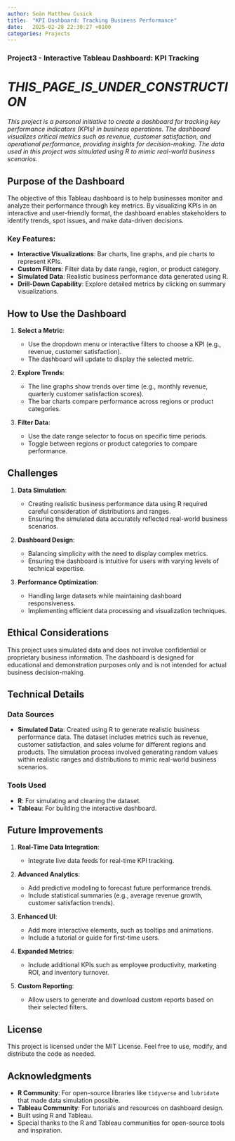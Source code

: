 ```yaml
---
author: Seàn Matthew Cusick
title:  "KPI Dashboard: Tracking Business Performance"
date:   2025-02-28 22:30:27 +0100
categories: Projects 
---
```


### Project3 - Interactive Tableau Dashboard: KPI Tracking

# _THIS_PAGE_IS_UNDER_CONSTRUCTION_

*This project is a personal initiative to create a dashboard for tracking key performance indicators (KPIs) in business operations. The dashboard visualizes critical metrics such as revenue, customer satisfaction, and operational performance, providing insights for decision-making. The data used in this project was simulated using R to mimic real-world business scenarios.*


## Purpose of the Dashboard

The objective of this Tableau dashboard is to help businesses monitor and analyze their performance through key metrics. By visualizing KPIs in an interactive and user-friendly format, the dashboard enables stakeholders to identify trends, spot issues, and make data-driven decisions.

### Key Features:
- **Interactive Visualizations**: Bar charts, line graphs, and pie charts to represent KPIs.
- **Custom Filters**: Filter data by date range, region, or product category.
- **Simulated Data**: Realistic business performance data generated using R.
- **Drill-Down Capability**: Explore detailed metrics by clicking on summary visualizations.

## How to Use the Dashboard

1. **Select a Metric**:
   - Use the dropdown menu or interactive filters to choose a KPI (e.g., revenue, customer satisfaction).
   - The dashboard will update to display the selected metric.

2. **Explore Trends**:
   - The line graphs show trends over time (e.g., monthly revenue, quarterly customer satisfaction scores).
   - The bar charts compare performance across regions or product categories.

3. **Filter Data**:
   - Use the date range selector to focus on specific time periods.
   - Toggle between regions or product categories to compare performance.

## Challenges

1. **Data Simulation**:
   - Creating realistic business performance data using R required careful consideration of distributions and ranges.
   - Ensuring the simulated data accurately reflected real-world business scenarios.

2. **Dashboard Design**:
   - Balancing simplicity with the need to display complex metrics.
   - Ensuring the dashboard is intuitive for users with varying levels of technical expertise.

3. **Performance Optimization**:
   - Handling large datasets while maintaining dashboard responsiveness.
   - Implementing efficient data processing and visualization techniques.

## Ethical Considerations

This project uses simulated data and does not involve confidential or proprietary business information. The dashboard is designed for educational and demonstration purposes only and is not intended for actual business decision-making.

## Technical Details

### Data Sources
- **Simulated Data**: Created using R to generate realistic business performance data. The dataset includes metrics such as revenue, customer satisfaction, and sales volume for different regions and products. The simulation process involved generating random values within realistic ranges and distributions to mimic real-world business scenarios.

### Tools Used
- **R**: For simulating and cleaning the dataset.
- **Tableau**: For building the interactive dashboard.

## Future Improvements

1. **Real-Time Data Integration**:
   - Integrate live data feeds for real-time KPI tracking.

2. **Advanced Analytics**:
   - Add predictive modeling to forecast future performance trends.
   - Include statistical summaries (e.g., average revenue growth, customer satisfaction trends).

3. **Enhanced UI**:
   - Add more interactive elements, such as tooltips and animations.
   - Include a tutorial or guide for first-time users.

4. **Expanded Metrics**:
   - Include additional KPIs such as employee productivity, marketing ROI, and inventory turnover.

5. **Custom Reporting**:
   - Allow users to generate and download custom reports based on their selected filters.

## License

This project is licensed under the MIT License. Feel free to use, modify, and distribute the code as needed.

## Acknowledgments

- **R Community**: For open-source libraries like `tidyverse` and `lubridate` that made data simulation possible.
- **Tableau Community**: For tutorials and resources on dashboard design.
- Built using R and Tableau.
- Special thanks to the R and Tableau communities for open-source tools and inspiration.